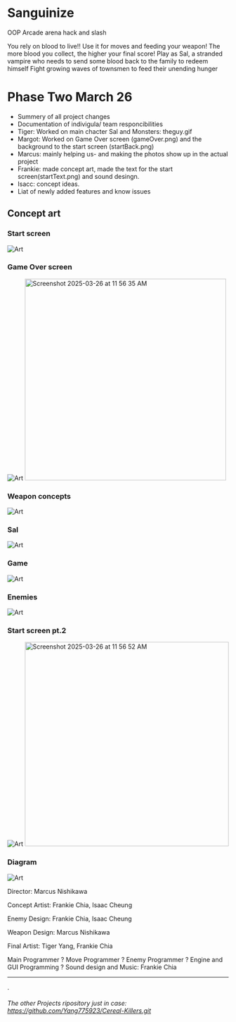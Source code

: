 # Sanguinize

OOP Arcade arena hack and slash

You rely on blood to live!! Use it for moves and feeding your weapon!
The more blood you collect, the higher your final score!
Play as Sal, a stranded vampire who needs to send some blood back to the family to redeem himself
Fight growing waves of townsmen to feed their unending hunger


# Phase Two March 26
* Summery of all project changes
* Documentation of indivigula/ team responcibilities
 * Tiger: Worked on main chacter Sal and Monsters: theguy.gif
  * Margot: Worked on Game Over screen (gameOver.png) and the background to the start screen (startBack.png)
  * Marcus: mainly helping us- and making the photos show up in the actual project
  * Frankie: made concept art, made the text for the start screen(startText.png) and sound desingn.
  * Isacc: concept ideas. 
* Liat of newly added features and know issues

## Concept art
### Start screen

![Art](https://github.com/fugu2000/sanguinize/blob/main/assets/Sang.jpg?raw=true)

### Game Over screen

![Art](https://github.com/fugu2000/sanguinize/blob/main/assets/Gameover.jpg?raw=true)
<img width="458" alt="Screenshot 2025-03-26 at 11 56 35 AM" src="https://github.com/user-attachments/assets/6859e380-6dc2-4640-aee2-dc37b4b05f5b" />


### Weapon concepts

![Art](https://github.com/fugu2000/sanguinize/blob/main/assets/Weapons.png?raw=true)

### Sal

![Art](https://github.com/fugu2000/sanguinize/blob/main/assets/Sal.png?raw=true)

### Game

![Art](https://github.com/fugu2000/sanguinize/blob/main/assets/Game.png?raw=true)

### Enemies

![Art](https://github.com/fugu2000/sanguinize/blob/main/assets/Enemies.png?raw=true)

### Start screen pt.2 

![Art](https://github.com/fugu2000/sanguinize/blob/main/assets/Start2.png?raw=true)
<img width="464" alt="Screenshot 2025-03-26 at 11 56 52 AM" src="https://github.com/user-attachments/assets/2746b1e5-c302-4965-90e6-3fbdfd429329" />

### Diagram

![Art](https://github.com/fugu2000/sanguinize/blob/main/assets/Diagram.png?raw=true)


Director:  Marcus Nishikawa

Concept Artist: Frankie Chia, Isaac Cheung

Enemy Design: Frankie Chia, Isaac Cheung

Weapon Design: Marcus Nishikawa

Final Artist: Tiger Yang, Frankie Chia

Main Programmer
?
Move Programmer
?
Enemy Programmer
?
Engine  and GUI Programming
?
Sound design and Music: Frankie Chia

------------------------------------------------------------------------------------
.



###### The other Projects ripository just in case: https://github.com/Yang775923/Cereal-Killers.git


